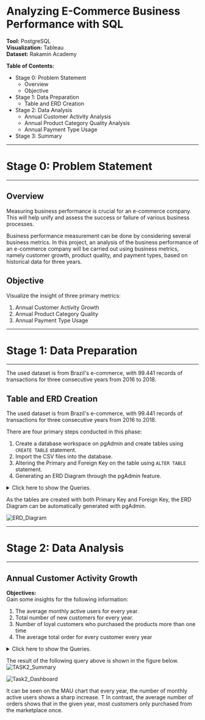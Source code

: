 # **Analyzing E-Commerce Business Performance with SQL**

**Tool:** PostgreSQL<br>
**Visualization:** Tableau<br>
**Dataset:** Rakamin Academy

**Table of Contents:**
- Stage 0: Problem Statement
    - Overview
    - Objective
- Stage 1: Data Preparation
    - Table and ERD Creation
- Stage 2: Data Analysis
    - Annual Customer Activity Analysis
    - Annual Product Category Quality Analysis
    - Annual Payment Type Usage
- Stage 3: Summary

---
# **Stage 0: Problem Statement**
---
## Overview
Measuring business performance is crucial for an e-commerce company. This will help unify and assess the success or failure of various business processes.

Business performance measurement can be done by considering several business metrics. In this project, an analysis of the business performance of an e-commerce company will be carried out using business metrics, namely customer growth, product quality, and payment types, based on historical data for three years.

## Objective
Visualize the insight of three primary metrics:
1. Annual Customer Activity Growth
2. Annual Product Category Quality
3. Annual Payment Type Usage

---
# **Stage 1: Data Preparation**
---
The used dataset is from Brazil's e-commerce, with 99.441 records of transactions for three consecutive years from 2016 to 2018.

## Table and ERD Creation
The used dataset is from Brazil's e-commerce, with 99.441 records of transactions for three consecutive years from 2016 to 2018.

There are four primary steps conducted in this phase:
1. Create a database workspace on pgAdmin and create tables using ```CREATE TABLE``` statement.
2. Import the CSV files into the database.
3. Altering the Primary and Foreign Key on the table using ```ALTER TABLE``` statement.
4. Generating an ERD Diagram through the pgAdmin feature.
<details>
    <summary>Click here to show the Queries.</summary>
    
    ```sql
        CREATE TABLE IF NOT EXISTS public.order_items_dataset
        (
            order_id text COLLATE pg_catalog."default",
            order_item_id integer,
            product_id text COLLATE pg_catalog."default",
            seller_id text COLLATE pg_catalog."default",
            shipping_limit_date timestamp without time zone,
            price double precision,
            freight_value double precision,
            CONSTRAINT "FK_orderitems_orders" FOREIGN KEY (order_id)
                REFERENCES public.orders_dataset (order_id) MATCH SIMPLE
                ON UPDATE CASCADE
                ON DELETE CASCADE
                NOT VALID,
            CONSTRAINT "FK_orderitems_products" FOREIGN KEY (product_id)
                REFERENCES public.products_dataset (product_id) MATCH SIMPLE
                ON UPDATE CASCADE
                ON DELETE CASCADE
                NOT VALID,
            CONSTRAINT "FK_orderitems_sellers" FOREIGN KEY (seller_id)
                REFERENCES public.sellers_dataset (seller_id) MATCH SIMPLE
                ON UPDATE CASCADE
                ON DELETE CASCADE
                NOT VALID
        )
        
        CREATE TABLE IF NOT EXISTS public.sellers_dataset
        (
            seller_id text COLLATE pg_catalog."default" NOT NULL,
            seller_zip_code_prefix integer,
            seller_city text COLLATE pg_catalog."default",
            seller_state text COLLATE pg_catalog."default",
            CONSTRAINT sellers_dataset_pkey PRIMARY KEY (seller_id),
            CONSTRAINT "FK_sellers_geolocations" FOREIGN KEY (seller_zip_code_prefix)
                REFERENCES public.geolocations_dataset (geolocation_zip_code_prefix) MATCH SIMPLE
                ON UPDATE CASCADE
                ON DELETE CASCADE
                NOT VALID
        )

        CREATE TABLE IF NOT EXISTS public.customers_dataset
        (
            customer_id text COLLATE pg_catalog."default" NOT NULL,
            customer_unique_id text COLLATE pg_catalog."default",
            customer_zip_code_prefix integer,
            customer_city text COLLATE pg_catalog."default",
            customer_state text COLLATE pg_catalog."default",
            CONSTRAINT customers_dataset_pkey PRIMARY KEY (customer_id),
            CONSTRAINT "FK_customers_geolocations" FOREIGN KEY (customer_zip_code_prefix)
                REFERENCES public.geolocations_dataset (geolocation_zip_code_prefix) MATCH SIMPLE
                ON UPDATE CASCADE
                ON DELETE CASCADE
                NOT VALID
        )

        CREATE TABLE IF NOT EXISTS public.orders_dataset
        (
            order_id text COLLATE pg_catalog."default" NOT NULL,
            customer_id text COLLATE pg_catalog."default",
            order_status text COLLATE pg_catalog."default",
            order_purchase_timestamp timestamp without time zone,
            order_approved_at timestamp without time zone,
            order_delivered_carrier_date timestamp without time zone,
            order_delivered_customer_date timestamp without time zone,
            order_estimated_delivery_date timestamp without time zone,
            CONSTRAINT orders_dataset_pkey PRIMARY KEY (order_id),
            CONSTRAINT "FK_orders_customers" FOREIGN KEY (customer_id)
                REFERENCES public.customers_dataset (customer_id) MATCH SIMPLE
                ON UPDATE CASCADE
                ON DELETE CASCADE
                NOT VALID
        )
        
        CREATE TABLE IF NOT EXISTS public.reviews_dataset
        (
            review_id text COLLATE pg_catalog."default",
            order_id text COLLATE pg_catalog."default",
            review_score integer,
            review_comment_title text COLLATE pg_catalog."default",
            review_comment_message text COLLATE pg_catalog."default",
            review_creation_date timestamp without time zone,
            review_answer_timestamp timestamp without time zone,
            CONSTRAINT "FK_reviews_orders" FOREIGN KEY (order_id)
                REFERENCES public.orders_dataset (order_id) MATCH SIMPLE
                ON UPDATE CASCADE
                ON DELETE CASCADE
                NOT VALID
        )
    
        CREATE TABLE IF NOT EXISTS public.payments_dataset
        (
            order_id text COLLATE pg_catalog."default",
            payment_sequential integer,
            payment_type text COLLATE pg_catalog."default",
            payment_installments integer,
            payment_value double precision,
            CONSTRAINT "FK_payments_orders" FOREIGN KEY (order_id)
                REFERENCES public.orders_dataset (order_id) MATCH SIMPLE
                ON UPDATE CASCADE
                ON DELETE CASCADE
                NOT VALID
        )

        CREATE TABLE IF NOT EXISTS public.geolocations_dataset
        (
            geolocation_zip_code_prefix integer NOT NULL,
            geolocation_lat double precision,
            geolocation_lng double precision,
            geolocation_city text COLLATE pg_catalog."default",
            geolocation_state text COLLATE pg_catalog."default",
            CONSTRAINT geolocations_dataset_pkey PRIMARY KEY (geolocation_zip_code_prefix)
        )

        CREATE TABLE IF NOT EXISTS public.products_dataset
        (
            product_id text COLLATE pg_catalog."default" NOT NULL,
            product_category_name text COLLATE pg_catalog."default",
            product_name_lenght integer,
            product_description_lenght integer,
            product_photos_qty integer,
            product_weight_g integer,
            product_length_cm integer,
            product_height_cm integer,
            product_width_cm integer,
            CONSTRAINT product_pkey PRIMARY KEY (product_id)
        )

    ``` 
    
</details>

As the tables are created with both Primary Key and Foreign Key, the ERD Diagram can be automatically generated with pgAdmin.

![ERD_Diagram](https://github.com/FluffyArc/eCommerce_Analysis/assets/40890491/69461601-db0d-4a38-9200-7a530c9e5e80)

---
# Stage 2: Data Analysis
---
## Annual Customer Activity Growth
**Objectives:**<br>
Gain some insights for the following information:
1. The average monthly active users for every year.
2. Total number of new customers for every year.
3. Number of loyal customers who purchased the products more than one time
4. The average total order for every customer every year
<details>
    <summary>Click here to show the Queries.</summary>
    
    ```sql
    WITH MAU as(
    Select Round(AVG(Distinct(num_custs)), 2) as avg_num_custs, years
    from (
        Select count(Distinct(cust.customer_unique_id)) as num_custs, 
        Extract(Year from ord.order_purchase_timestamp) as  years from 
        public.orders_dataset as ord JOIN
        public.customers_dataset as cust
        ON cust.customer_id = ord.customer_id
        group by 
        Extract(month from ord.order_purchase_timestamp),
        Extract(year from ord.order_purchase_timestamp)
    ) as ds
    Group by years
    ), 
    
    new_custs as(
    Select count(customer_unique_id) as num_new_custs, years 
    from
    (
        Select cust.customer_unique_id, 
        Min(Extract(Year from ord.order_purchase_timestamp)) as years 
        from public.orders_dataset as ord JOIN
        public.customers_dataset as cust
        ON cust.customer_id = ord.customer_id
        group by 1
    )as ds
    group by 2
    order by 2
    ),
    
    repeat_ord as(
    Select count(num_cust) as num_repear_ord, years from 
    (
        Select 
            cust.customer_unique_id as num_cust,
            Extract(Year from ord.order_purchase_timestamp) as years
        from public.orders_dataset as ord JOIN
        public.customers_dataset as cust
        ON cust.customer_id = ord.customer_id
        group by 1,2
        having count(cust.customer_unique_id) > 1
    ) as ds
    group by 2
    order by 2
    ),
    
    avg_ord as(
    Select Round(AVG(num_ord),3) as avg_num_ord, years from
    (
        Select 
            cust.customer_unique_id, 
            count(ord.order_id) as num_ord,
            Extract(Year from order_purchase_timestamp) as years
        from
        public.customers_dataset as cust JOIN
        public.orders_dataset as ord
        ON cust.customer_id = ord.customer_id
        group by 1,3
    ) as ds
    group by 2
    order by 2
    )
    
    Select 
        a.years,
        a.avg_num_custs, 
        b.num_new_custs, 
        c.num_repear_ord, 
        d.avg_num_ord 
    From 
    MAU a 
    LEFT JOIN new_custs b on a.years = b.years
    LEFT JOIN repeat_ord c on a.years = c.years
    LEFT JOIN avg_ord d on a.years = d.years
    order by 1;
    ```
    
</details>

The result of the following query above is shown in the figure below.
![TASK2_Summary](https://github.com/FluffyArc/eCommerce_Analysis/assets/40890491/e189edc0-2e62-4927-be62-35b624fd6ae9)

![Task2_Dashboard](https://github.com/FluffyArc/eCommerce_Analysis/assets/40890491/b0b53b8a-2fa4-4888-8543-0a4b52d16490)

It can be seen on the MAU chart that every year, the number of monthly active users shows a sharp increase. T In contrast, the average number of orders shows that in the given year, most customers only purchased from the marketplace once.
